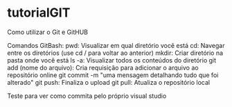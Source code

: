 # tutorialGIT

Como utilizar o Git e GitHUB

Comandos GitBash:
pwd: Visualizar em qual diretório você está
cd: Navegar entre os diretórios (use cd / para voltar ao anterior)
mkdir: Criar diretório na pasta onde você está
ls -a: Visualizar todos os conteúdos do diretório
git add (nome do arquivo): Cria requisição para adicionar o arquivo ao repositório online
git commit -m "uma mensagem detalhando tudo que foi alterado"
git push: Finaliza o upload
git pull: Atualiza o repositório local

Teste para ver como commita pelo próprio visual studio